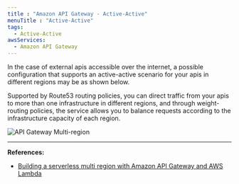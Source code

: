 ```yaml
---
title : "Amazon API Gateway - Active-Active"
menuTitle : "Active-Active"
tags:
  - Active-Active
awsServices:
  - Amazon API Gateway
---
```


In the case of external apis accessible over the internet, a possible configuration that supports an active-active scenario for your apis in different regions may be as shown below.

Supported by Route53 routing policies, you can direct traffic from your apis to more than one infrastructure in different regions, and through weight-routing policies, the service allows you to balance requests according to the infrastructure capacity of each region.

![API Gateway Multi-region](/images/route-53-healthcheck.png)

---
**References:**
- [Building a serverless multi region with Amazon API Gateway and AWS Lambda](https://aws.amazon.com/blogs/compute/building-a-multi-region-serverless-application-with-amazon-api-gateway-and-aws-lambda/)
